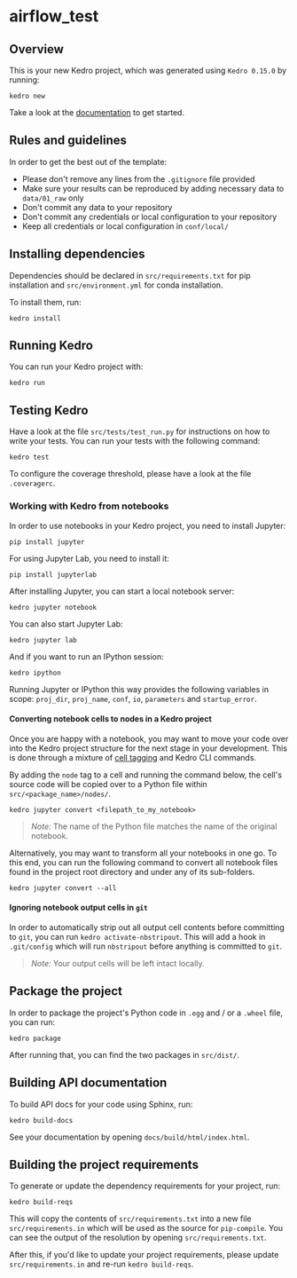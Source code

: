 # airflow_test

## Overview

This is your new Kedro project, which was generated using `Kedro 0.15.0` by running:

```
kedro new
```

Take a look at the [documentation](https://kedro.readthedocs.io) to get started.

## Rules and guidelines

In order to get the best out of the template:
 * Please don't remove any lines from the `.gitignore` file provided
 * Make sure your results can be reproduced by adding necessary data to `data/01_raw` only
 * Don't commit any data to your repository
 * Don't commit any credentials or local configuration to your repository
 * Keep all credentials or local configuration in `conf/local/`

## Installing dependencies

Dependencies should be declared in `src/requirements.txt` for pip installation and `src/environment.yml` for conda installation.

To install them, run:

```
kedro install
```

## Running Kedro

You can run your Kedro project with:

```
kedro run
```

## Testing Kedro

Have a look at the file `src/tests/test_run.py` for instructions on how to write your tests. You can run your tests with the following command:

```
kedro test
```

To configure the coverage threshold, please have a look at the file `.coveragerc`.


### Working with Kedro from notebooks

In order to use notebooks in your Kedro project, you need to install Jupyter:

```
pip install jupyter
```

For using Jupyter Lab, you need to install it:

```
pip install jupyterlab
```

After installing Jupyter, you can start a local notebook server:

```
kedro jupyter notebook
```

You can also start Jupyter Lab:

```
kedro jupyter lab
```

And if you want to run an IPython session:

```
kedro ipython
```

Running Jupyter or IPython this way provides the following variables in
scope: `proj_dir`, `proj_name`, `conf`, `io`, `parameters` and `startup_error`.

#### Converting notebook cells to nodes in a Kedro project

Once you are happy with a notebook, you may want to move your code over into the Kedro project structure for the next stage in your development. This is done through a mixture of [cell tagging](https://jupyter-notebook.readthedocs.io/en/stable/changelog.html#cell-tags) and Kedro CLI commands.

By adding the `node` tag to a cell and running the command below, the cell's source code will be copied over to a Python file within `src/<package_name>/nodes/`.
```
kedro jupyter convert <filepath_to_my_notebook>
```
> *Note:* The name of the Python file matches the name of the original notebook.

Alternatively, you may want to transform all your notebooks in one go. To this end, you can run the following command to convert all notebook files found in the project root directory and under any of its sub-folders.
```
kedro jupyter convert --all
```

#### Ignoring notebook output cells in `git`

In order to automatically strip out all output cell contents before committing to `git`, you can run `kedro activate-nbstripout`. This will add a hook in `.git/config` which will run `nbstripout` before anything is committed to `git`.

> *Note:* Your output cells will be left intact locally.

## Package the project

In order to package the project's Python code in `.egg` and / or a `.wheel` file, you can run:

```
kedro package
```

After running that, you can find the two packages in `src/dist/`.

## Building API documentation

To build API docs for your code using Sphinx, run:

```
kedro build-docs
```

See your documentation by opening `docs/build/html/index.html`.

## Building the project requirements

To generate or update the dependency requirements for your project, run:

```
kedro build-reqs
```

This will copy the contents of `src/requirements.txt` into a new file `src/requirements.in` which will be used as the source for `pip-compile`. You can see the output of the resolution by opening `src/requirements.txt`.

After this, if you'd like to update your project requirements, please update `src/requirements.in` and re-run `kedro build-reqs`.
